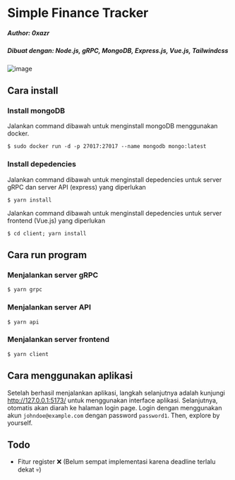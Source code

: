 # Simple Finance Tracker
##### Author: 0xazr
##### Dibuat dengan: Node.js, gRPC, MongoDB, Express.js, Vue.js, Tailwindcss
![image](https://user-images.githubusercontent.com/54212814/229375316-34070907-8f7d-4c10-b9a8-dc920bbc76b3.png)
## Cara install
### Install mongoDB
Jalankan command dibawah untuk menginstall mongoDB menggunakan docker. 
```
$ sudo docker run -d -p 27017:27017 --name mongodb mongo:latest
```

### Install depedencies
Jalankan command dibawah untuk menginstall depedencies untuk server gRPC dan server API (express) yang diperlukan
```
$ yarn install
```
Jalankan command dibawah untuk menginstall depedencies untuk server frontend (Vue.js) yang diperlukan
```
$ cd client; yarn install
```

## Cara run program
### Menjalankan server gRPC
```
$ yarn grpc
```
### Menjalankan server API
```
$ yarn api
```
### Menjalankan server frontend
```
$ yarn client
```

## Cara menggunakan aplikasi
Setelah berhasil menjalankan aplikasi, langkah selanjutnya adalah kunjungi http://127.0.0.1:5173/ untuk menggunakan interface aplikasi. Selanjutnya, otomatis akan diarah ke halaman login page. Login dengan menggunakan akun `johndoe@example.com` dengan password `password1`. Then, explore by yourself.
## Todo
- Fitur register ❌ (Belum sempat implementasi karena deadline terlalu dekat 💀)
